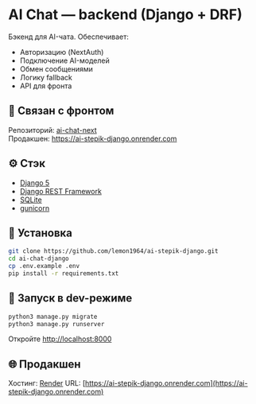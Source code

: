 # AI Chat — backend (Django + DRF)

Бэкенд для AI-чата. Обеспечивает:

- Авторизацию (NextAuth)
- Подключение AI-моделей
- Обмен сообщениями
- Логику fallback
- API для фронта

## 🔗 Связан с фронтом

Репозиторий: [ai-chat-next](https://github.com/lemon1964/ai-stepik-next.git)  
Продакшен: https://ai-stepik-django.onrender.com

## ⚙️ Стэк

- [Django 5](https://www.djangoproject.com/)
- [Django REST Framework](https://www.django-rest-framework.org/)
- [SQLite](https://www.sqlite.org/index.html)
- [gunicorn](https://gunicorn.org/)

## 🚀 Установка

```bash
git clone https://github.com/lemon1964/ai-stepik-django.git
cd ai-chat-django
cp .env.example .env
pip install -r requirements.txt
```

## 🧪 Запуск в dev-режиме

```bash
python3 manage.py migrate
python3 manage.py runserver
```

Откройте [http://localhost:8000](http://localhost:8000)

## 🌐 Продакшен

Хостинг: [Render](https://render.com)
URL: [https://ai-stepik-django.onrender.com](https://ai-stepik-django.onrender.com)
